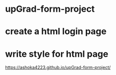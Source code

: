 # upGrad-form-project
# create a html login page 
# write style for html page
 https://ashoka4223.github.io/upGrad-form-project/
